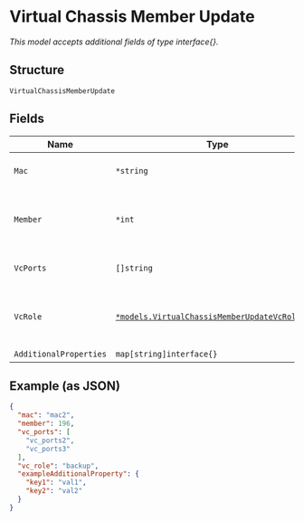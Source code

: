 
# Virtual Chassis Member Update

*This model accepts additional fields of type interface{}.*

## Structure

`VirtualChassisMemberUpdate`

## Fields

| Name | Type | Tags | Description |
|  --- | --- | --- | --- |
| `Mac` | `*string` | Optional | Required if `op`==`add` or `op`==`preprovision`. |
| `Member` | `*int` | Optional | Required if `op`==`remove` or `op`==`preprovision`. Optional if `op`==`add` |
| `VcPorts` | `[]string` | Optional | Required if `op`==`add` or `op`==`preprovision` |
| `VcRole` | [`*models.VirtualChassisMemberUpdateVcRoleEnum`](../../doc/models/virtual-chassis-member-update-vc-role-enum.md) | Optional | Required if `op`==`add` or `op`==`preprovision`. enum: `backup`, `linecard`, `master` |
| `AdditionalProperties` | `map[string]interface{}` | Optional | - |

## Example (as JSON)

```json
{
  "mac": "mac2",
  "member": 196,
  "vc_ports": [
    "vc_ports2",
    "vc_ports3"
  ],
  "vc_role": "backup",
  "exampleAdditionalProperty": {
    "key1": "val1",
    "key2": "val2"
  }
}
```

